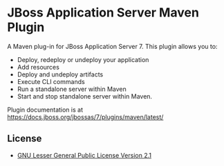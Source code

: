 JBoss Application Server Maven Plugin
=====================================

A Maven plug-in for JBoss Application Server 7. This plugin allows you to:

  * Deploy, redeploy or undeploy your application
  * Add resources
  * Deploy and undeploy artifacts
  * Execute CLI commands
  * Run a standalone server within Maven
  * Start and stop standalone server within Maven.

Plugin documentation is at https://docs.jboss.org/jbossas/7/plugins/maven/latest/

License
-------
* [GNU Lesser General Public License Version 2.1](http://www.gnu.org/licenses/lgpl-2.1-standalone.html)